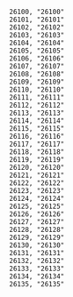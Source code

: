 ﻿```text
26100, "26100"
26101, "26101"
26102, "26102"
26103, "26103"
26104, "26104"
26105, "26105"
26106, "26106"
26107, "26107"
26108, "26108"
26109, "26109"
26110, "26110"
26111, "26111"
26112, "26112"
26113, "26113"
26114, "26114"
26115, "26115"
26116, "26116"
26117, "26117"
26118, "26118"
26119, "26119"
26120, "26120"
26121, "26121"
26122, "26122"
26123, "26123"
26124, "26124"
26125, "26125"
26126, "26126"
26127, "26127"
26128, "26128"
26129, "26129"
26130, "26130"
26131, "26131"
26132, "26132"
26133, "26133"
26134, "26134"
26135, "26135"
```